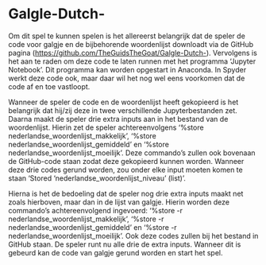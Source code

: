 # Galgle-Dutch-

Om dit spel te kunnen spelen is het allereerst belangrijk dat de speler de code voor galgje en de bijbehorende woordenlijst downloadt via de GitHub pagina (https://github.com/TheGuidsTheGoat/Galgle-Dutch-). Vervolgens is het aan te raden om deze code te laten runnen met het programma ‘Jupyter Notebook’. Dit programma kan worden opgestart in Anaconda. In Spyder werkt deze code ook, maar daar wil het nog wel eens voorkomen dat de code af en toe vastloopt.

Wanneer de speler de code en de woordenlijst heeft gekopieerd is het belangrijk dat hij/zij deze in twee verschillende Jupyterbestanden zet. Daarna maakt de speler drie extra inputs aan in het bestand van de woordenlijst. Hierin zet de speler achtereenvolgens ‘%store nederlandse_woordenlijst_makkelijk’, ‘%store nederlandse_woordenlijst_gemiddeld’ en ‘%store nederlandse_woordenlijst_moeilijk’. Deze commando’s zullen ook bovenaan de GitHub-code staan zodat deze gekopieerd kunnen worden. Wanneer deze drie codes gerund worden, zou onder elke input moeten komen te staan 
‘Stored ‘nederlandse_woordenlijst_niveau’ (list)’.

Hierna is het de bedoeling dat de speler nog drie extra inputs maakt net zoals hierboven, maar dan in de lijst van galgje. Hierin worden deze commando’s achtereenvolgend ingevoerd: ‘%store -r nederlandse_woordenlijst_makkelijk’, ‘%store -r nederlandse_woordenlijst_gemiddeld’ en 
‘%store -r nederlandse_woordenlijst_moeilijk’. Ook deze codes zullen bij het bestand in GitHub staan. De speler runt nu alle drie de extra inputs.  Wanneer dit is gebeurd kan de code van galgje gerund worden en start het spel.


